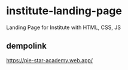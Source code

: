 # institute-landing-page
Landing Page for Institute with HTML, CSS, JS 

## dempolink

https://pie-star-academy.web.app/
